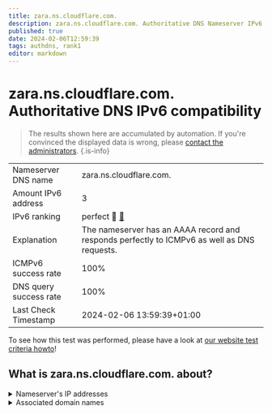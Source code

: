 ```yaml
---
title: zara.ns.cloudflare.com.
description: zara.ns.cloudflare.com. Authoritative DNS Nameserver IPv6 compatibility
published: true
date: 2024-02-06T12:59:39
tags: authdns, rank1
editor: markdown
---
```


# zara.ns.cloudflare.com. Authoritative DNS IPv6 compatibility

> The results shown here are accumulated by automation. If you're convinced the displayed data is wrong, please [contact the administrators](/howto/chat). 
{.is-info}




|   |   |
| - | - |
| Nameserver DNS name | zara.ns.cloudflare.com.
| Amount IPv6 address | 3
| IPv6 ranking | perfect :1st_place_medal: [🔗](/howto/ranking) |
| Explanation | The nameserver has an AAAA record and responds perfectly to ICMPv6 as well as DNS requests. |
| ICMPv6 success rate | 100%|
| DNS query success rate | 100% |
| Last Check Timestamp | 2024-02-06 13:59:39+01:00 |

To see how this test was performed, please have a look at [our website test criteria howto](/howto/testcriteria/authdns)!


## What is zara.ns.cloudflare.com. about?




<details>
<summary>Nameserver's IP addresses</summary>

2606:4700:50::adf5:3a94

2803:f800:50::6ca2:c094

2a06:98c1:50::ac40:2094

</details>



<details>
<summary>Associated domain names</summary>

www.crunchyroll.com

</details>
